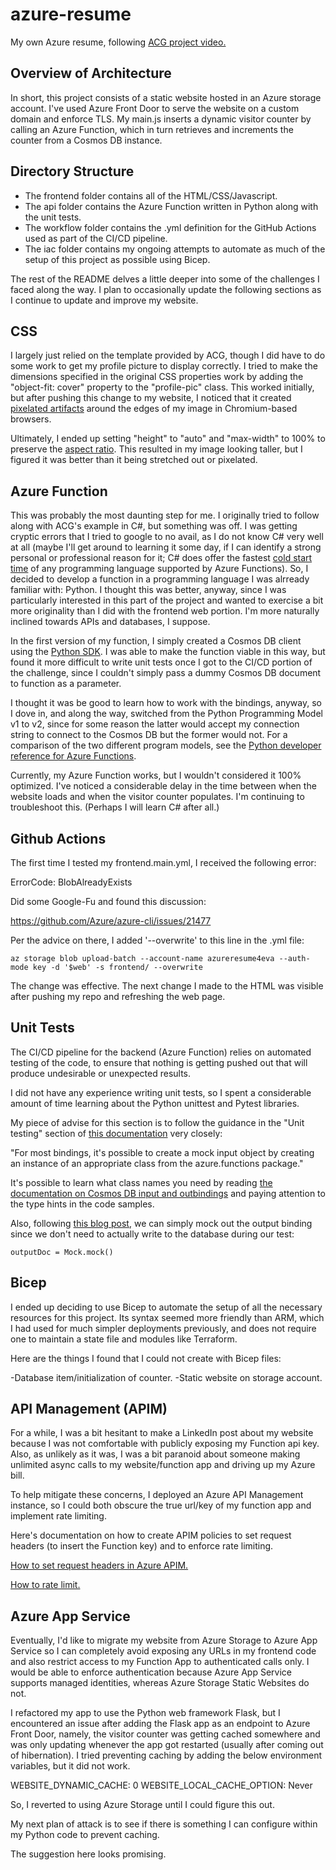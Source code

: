 # azure-resume
My own Azure resume, following [ACG project video.](https://www.youtube.com/watch?v=ieYrBWmkfno&t=1197s)

## Overview of Architecture
In short, this project consists of a static website hosted in an Azure storage account. I've used Azure Front Door to serve the website on a custom domain and enforce TLS. My main.js inserts a dynamic visitor counter by calling an Azure Function, which in turn retrieves and increments the counter from a Cosmos DB instance. 

## Directory Structure

- The frontend folder contains all of the HTML/CSS/Javascript.
- The api folder contains the Azure Function written in Python along with the unit tests.
- The workflow folder contains the .yml definition for the GitHub Actions used as part of the CI/CD pipeline.
- The iac folder contains my ongoing attempts to automate as much of the setup of this project as possible using Bicep.

The rest of the README delves a little deeper into some of the challenges I faced along the way. I plan to occasionally update the following sections as I continue to update and improve my website.

## CSS

I largely just relied on the template provided by ACG, though I did have to do some work to get my profile picture to display correctly. I tried to make the dimensions specified in the original CSS properties work by adding the "object-fit: cover" property to the "profile-pic" class. This worked initially, but after pushing this change to my website, I noticed that it created [pixelated artifacts](https://stackoverflow.com/questions/74502978/object-fit-cover-gives-pixelated-images-on-chrome) around the edges of my image in Chromium-based browsers.

Ultimately, I ended up setting "height" to "auto" and "max-width" to 100% to preserve the [aspect ratio](https://stackoverflow.com/questions/3751565/css-100-width-or-height-while-keeping-aspect-ratio). This resulted in my image looking taller, but I figured it was better than it being stretched out or pixelated.

## Azure Function
This was probably the most daunting step for me. I originally tried to follow along with ACG's example in C#, but something was off. I was getting cryptic errors that I tried to google to no avail, as I do not know C# very well at all (maybe I'll get around to learning it some day, if I can identify a strong personal or professional reason for it; C# does offer the fastest [cold start time](https://mikhail.io/serverless/coldstarts/azure/) of any programming language supported by Azure Functions). So, I decided to develop a function in a programming language I was alrready familiar with: Python. I thought this was better, anyway, since I was particularly interested in this part of the project and wanted to exercise a bit more originality than I did with the frontend web portion. I'm more naturally inclined towards APIs and databases, I suppose.

In the first version of my function, I simply created a Cosmos DB client using the [Python SDK](https://pypi.org/project/azure-cosmos/). I was able to make the function viable in this way, but found it more difficult to write unit tests once I got to the CI/CD portion of the challenge, since I couldn't simply pass a dummy Cosmos DB document to function as a parameter.

I thought it was be good to learn how to work with the bindings, anyway, so I dove in, and along the way, switched from the Python Programming Model v1 to v2, since for some reason the latter would accept my connection string to connect to the Cosmos DB but the former would not. For a comparison of the two different program models, see the [Python developer reference for Azure Functions](https://learn.microsoft.com/en-us/azure/azure-functions/functions-reference-python?tabs=asgi%2Capplication-level&pivots=python-mode-decorators).

Currently, my Azure Function works, but I wouldn't considered it 100% optimized. I've noticed a considerable delay in the time between when the website loads and when the visitor counter populates. I'm continuing to troubleshoot this. (Perhaps I will learn C# after all.)

## Github Actions

The first time I tested my frontend.main.yml, I received the following error:

ErrorCode: BlobAlreadyExists

Did some Google-Fu and found this discussion:

https://github.com/Azure/azure-cli/issues/21477

Per the advice on there, I added '--overwrite' to this line in the .yml file:

```
az storage blob upload-batch --account-name azureresume4eva --auth-mode key -d '$web' -s frontend/ --overwrite
```

The change was effective. The next change I made to the HTML was visible after pushing my repo and refreshing the web page.

## Unit Tests

The CI/CD pipeline for the backend (Azure Function) relies on automated testing of the code, to ensure that nothing is getting pushed out that will produce undesirable or unexpected results.

I did not have any experience writing unit tests, so I spent a considerable amount of time learning about the Python unittest and Pytest libraries.

My piece of advise for this section is to follow the guidance in the "Unit testing" section of [this documentation](https://learn.microsoft.com/en-us/azure/azure-functions/functions-reference-python?tabs=asgi%2Capplication-level&pivots=python-mode-configuration#unit-testing) very closely:

"For most bindings, it's possible to create a mock input object by creating an instance of an appropriate class from the azure.functions package."

It's possible to learn what class names you need by reading [the documentation on Cosmos DB input and outbindings](https://learn.microsoft.com/en-us/azure/azure-functions/functions-bindings-cosmosdb-v2?tabs=in-process%2Cextensionv4&pivots=programming-language-python) and paying attention to the type hints in the code samples.

Also, following [this blog post](https://chriskingdon.com/2020/11/30/the-definitive-guide-to-azure-functions-in-python-part-2-unit-testing/), we can simply mock out the output binding since we don't need to actually write to the database during our test:

```
outputDoc = Mock.mock()
```

## Bicep

I ended up deciding to use Bicep to automate the setup of all the necessary resources for this project. Its syntax seemed more friendly than ARM, which I had used for much simpler deployments previously, and does not require one to maintain a state file and modules like Terraform.

Here are the things I found that I could not create with Bicep files:

-Database item/initialization of counter.
-Static website on storage account.

## API Management (APIM)

For a while, I was a bit hesitant to make a LinkedIn post about my website because I was not comfortable with publicly exposing my Function api key. Also, as unlikely as it was, I was a bit paranoid about someone making unlimited async calls to my website/function app and driving up my Azure bill. 

To help mitigate these concerns, I deployed an Azure API Management instance, so I could both obscure the true url/key of my function app and implement rate limiting. 

Here's documentation on how to create APIM policies to set request headers (to insert the Function key) and to enforce rate limiting. 

[How to set request headers in Azure APIM.](https://learn.microsoft.com/en-us/azure/api-management/set-query-parameter-policy)

[How to rate limit.](https://learn.microsoft.com/en-us/azure/api-management/rate-limit-policy)

## Azure App Service

Eventually, I'd like to migrate my website from Azure Storage to Azure App Service so I can completely avoid exposing any URLs in my frontend code and also restrict access to my Function App to authenticated calls only. I would be able to enforce authentication because Azure App Service supports managed identities, whereas Azure Storage Static Websites do not. 

I refactored my app to use the Python web framework Flask, but I encountered an issue after adding the Flask app as an endpoint to Azure Front Door, namely, the visitor counter was getting cached somewhere and was only updating whenever the app got restarted (usually after coming out of hibernation). I tried preventing caching by adding the below environment variables, but it did not work. 

WEBSITE_DYNAMIC_CACHE: 0
WEBSITE_LOCAL_CACHE_OPTION: Never

So, I reverted to using Azure Storage until I could figure this out. 

My next plan of attack is to see if there is something I can configure within my Python code to prevent caching. 

The suggestion here looks promising. 
